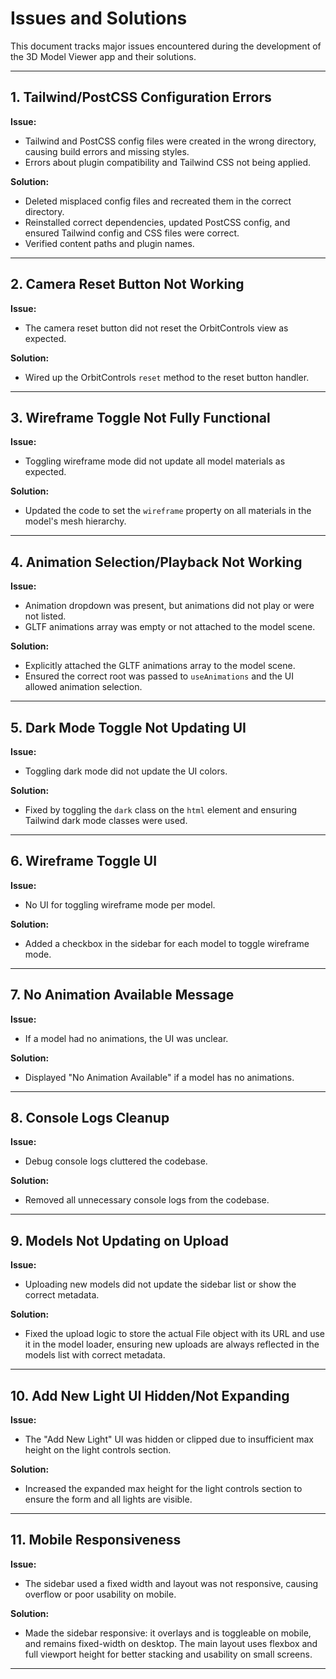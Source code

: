 # Issues and Solutions

This document tracks major issues encountered during the development of the 3D Model Viewer app and their solutions.

---

## 1. Tailwind/PostCSS Configuration Errors

**Issue:**

- Tailwind and PostCSS config files were created in the wrong directory, causing build errors and missing styles.
- Errors about plugin compatibility and Tailwind CSS not being applied.

**Solution:**

- Deleted misplaced config files and recreated them in the correct directory.
- Reinstalled correct dependencies, updated PostCSS config, and ensured Tailwind config and CSS files were correct.
- Verified content paths and plugin names.

---

## 2. Camera Reset Button Not Working

**Issue:**

- The camera reset button did not reset the OrbitControls view as expected.

**Solution:**

- Wired up the OrbitControls `reset` method to the reset button handler.

---

## 3. Wireframe Toggle Not Fully Functional

**Issue:**

- Toggling wireframe mode did not update all model materials as expected.

**Solution:**

- Updated the code to set the `wireframe` property on all materials in the model's mesh hierarchy.

---

## 4. Animation Selection/Playback Not Working

**Issue:**

- Animation dropdown was present, but animations did not play or were not listed.
- GLTF animations array was empty or not attached to the model scene.

**Solution:**

- Explicitly attached the GLTF animations array to the model scene.
- Ensured the correct root was passed to `useAnimations` and the UI allowed animation selection.

---

## 5. Dark Mode Toggle Not Updating UI

**Issue:**

- Toggling dark mode did not update the UI colors.

**Solution:**

- Fixed by toggling the `dark` class on the `html` element and ensuring Tailwind dark mode classes were used.

---

## 6. Wireframe Toggle UI

**Issue:**

- No UI for toggling wireframe mode per model.

**Solution:**

- Added a checkbox in the sidebar for each model to toggle wireframe mode.

---

## 7. No Animation Available Message

**Issue:**

- If a model had no animations, the UI was unclear.

**Solution:**

- Displayed "No Animation Available" if a model has no animations.

---

## 8. Console Logs Cleanup

**Issue:**

- Debug console logs cluttered the codebase.

**Solution:**

- Removed all unnecessary console logs from the codebase.

---

## 9. Models Not Updating on Upload

**Issue:**

- Uploading new models did not update the sidebar list or show the correct metadata.

**Solution:**

- Fixed the upload logic to store the actual File object with its URL and use it in the model loader, ensuring new uploads are always reflected in the models list with correct metadata.

---

## 10. Add New Light UI Hidden/Not Expanding

**Issue:**

- The "Add New Light" UI was hidden or clipped due to insufficient max height on the light controls section.

**Solution:**

- Increased the expanded max height for the light controls section to ensure the form and all lights are visible.

---

## 11. Mobile Responsiveness

**Issue:**

- The sidebar used a fixed width and layout was not responsive, causing overflow or poor usability on mobile.

**Solution:**

- Made the sidebar responsive: it overlays and is toggleable on mobile, and remains fixed-width on desktop. The main layout uses flexbox and full viewport height for better stacking and usability on small screens.

---
